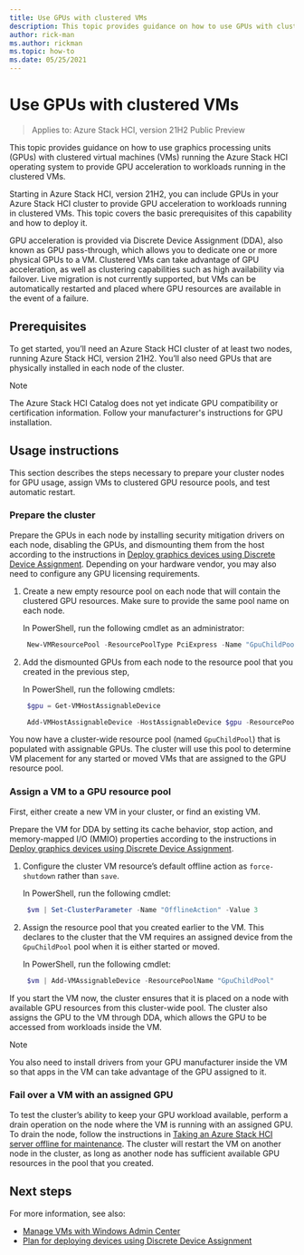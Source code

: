 ```yaml
---
title: Use GPUs with clustered VMs
description: This topic provides guidance on how to use GPUs with clustered virtual machines (VMs) running the Azure Stack HCI operating system to provide GPU acceleration to workloads running in the clustered VMs.
author: rick-man
ms.author: rickman
ms.topic: how-to
ms.date: 05/25/2021
---
```


# Use GPUs with clustered VMs

>Applies to: Azure Stack HCI, version 21H2 Public Preview

This topic provides guidance on how to use graphics processing units (GPUs) with clustered virtual machines (VMs) running the Azure Stack HCI operating system to provide GPU acceleration to workloads running in the clustered VMs.

Starting in Azure Stack HCI, version 21H2, you can include GPUs in your Azure Stack HCI cluster to provide GPU acceleration to workloads running in clustered VMs. This topic covers the basic prerequisites of this capability and how to deploy it.

GPU acceleration is provided via Discrete Device Assignment (DDA), also known as GPU pass-through, which allows you to dedicate one or more physical GPUs to a VM. Clustered VMs can take advantage of GPU acceleration, as well as clustering capabilities such as high availability via failover. Live migration is not currently supported, but VMs can be automatically restarted and placed where GPU resources are available in the event of a failure.

## Prerequisites
To get started, you’ll need an Azure Stack HCI cluster of at least two nodes, running Azure Stack HCI, version 21H2. You’ll also need GPUs that are physically installed in each node of the cluster.

   >[!NOTE]
   > The Azure Stack HCI Catalog does not yet indicate GPU compatibility or certification information. Follow your manufacturer's instructions for GPU installation.

## Usage instructions
This section describes the steps necessary to prepare your cluster nodes for GPU usage, assign VMs to clustered GPU resource pools, and test automatic restart.

### Prepare the cluster
Prepare the GPUs in each node by installing security mitigation drivers on each node, disabling the GPUs, and dismounting them from the host according to the instructions in [Deploy graphics devices using Discrete Device Assignment](/windows-server/virtualization/hyper-v/deploy/deploying-graphics-devices-using-dda). Depending on your hardware vendor, you may also need to configure any GPU licensing requirements.

1. Create a new empty resource pool on each node that will contain the clustered GPU resources. Make sure to provide the same pool name on each node.

    In PowerShell, run the following cmdlet as an administrator:

   ```PowerShell
    New-VMResourcePool -ResourcePoolType PciExpress -Name "GpuChildPool"
   ```

1. Add the dismounted GPUs from each node to the resource pool that you created in the previous step,

    In PowerShell, run the following cmdlets:

   ```PowerShell
    $gpu = Get-VMHostAssignableDevice
   ```

   ```PowerShell
    Add-VMHostAssignableDevice -HostAssignableDevice $gpu -ResourcePoolName "GpuChildPool"
   ```

You now have a cluster-wide resource pool (named `GpuChildPool`) that is populated with assignable GPUs. The cluster will use this pool to determine VM placement for any started or moved VMs that are assigned to the GPU resource pool.

### Assign a VM to a GPU resource pool
First, either create a new VM in your cluster, or find an existing VM.

Prepare the VM for DDA by setting its cache behavior, stop action, and memory-mapped I/O (MMIO) properties according to the instructions in [Deploy graphics devices using Discrete Device Assignment](/windows-server/virtualization/hyper-v/deploy/deploying-graphics-devices-using-dda).

1. Configure the cluster VM resource’s default offline action as `force-shutdown` rather than `save`.

    In PowerShell, run the following cmdlet:

   ```PowerShell
    $vm | Set-ClusterParameter -Name "OfflineAction" -Value 3
   ```

1. Assign the resource pool that you created earlier to the VM. This declares to the cluster that the VM requires an assigned device from the `GpuChildPool` pool when it is either started or moved.

    In PowerShell, run the following cmdlet:

   ```PowerShell
    $vm | Add-VMAssignableDevice -ResourcePoolName "GpuChildPool"
   ```

If you start the VM now, the cluster ensures that it is placed on a node with available GPU resources from this cluster-wide pool. The cluster also assigns the GPU to the VM through DDA, which allows the GPU to be accessed from workloads inside the VM.

   >[!NOTE]
   > You also need to install drivers from your GPU manufacturer inside the VM so that apps in the VM can take advantage of the GPU assigned to it.

### Fail over a VM with an assigned GPU
To test the cluster’s ability to keep your GPU workload available, perform a drain operation on the node where the VM is running with an assigned GPU. To drain the node, follow the instructions in [Taking an Azure Stack HCI server offline for maintenance](maintain-servers.md). The cluster will restart the VM on another node in the cluster, as long as another node has sufficient available GPU resources in the pool that you created.

## Next steps
For more information, see also:
- [Manage VMs with Windows Admin Center](vm.md)
- [Plan for deploying devices using Discrete Device Assignment](/windows-server/virtualization/hyper-v/plan/plan-for-deploying-devices-using-discrete-device-assignment)
